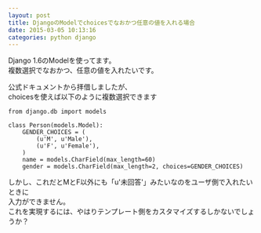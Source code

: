 ```yaml
---
layout: post
title: DjangoのModelでchoicesでなおかつ任意の値を入れる場合
date: 2015-03-05 10:13:16
categories: python django
---
```

<p>Django 1.6のModelを使ってます。<br>
複数選択でなおかつ、任意の値を入れたいです。</p>

<p>公式ドキュメントから拝借しましたが、<br>
choicesを使えば以下のように複数選択できます</p>

```
from django.db import models

class Person(models.Model):
    GENDER_CHOICES = (
        (u'M', u'Male'),
        (u'F', u'Female'),
    )
    name = models.CharField(max_length=60)
    gender = models.CharField(max_length=2, choices=GENDER_CHOICES)
```

<p>しかし、これだとMとF以外にも「u'未回答'」みたいなのをユーザ側で入れたいときに<br>
入力ができません。<br>
これを実現するには、やはりテンプレート側をカスタマイズするしかないでしょうか？</p>
